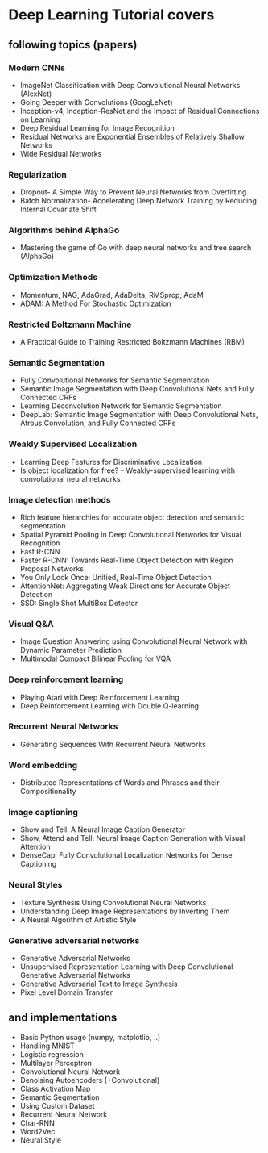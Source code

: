 # Deep Learning Tutorial covers 
## following topics (papers)

### Modern CNNs
- ImageNet Classification with Deep Convolutional Neural Networks (AlexNet)
- Going Deeper with Convolutions (GoogLeNet)
- Inception-v4, Inception-ResNet and the Impact of Residual Connections on Learning
- Deep Residual Learning for Image Recognition
- Residual Networks are Exponential Ensembles of Relatively Shallow Networks
- Wide Residual Networks

### Regularization
- Dropout- A Simple Way to Prevent Neural Networks from Overfitting
- Batch Normalization- Accelerating Deep Network Training by Reducing Internal Covariate Shift

### Algorithms behind AlphaGo
- Mastering the game of Go with deep neural networks and tree search (AlphaGo)

### Optimization Methods
- Momentum, NAG, AdaGrad, AdaDelta, RMSprop, AdaM
- ADAM: A Method For Stochastic Optimization

### Restricted Boltzmann Machine
- A Practical Guide to Training Restricted Boltzmann Machines (RBM)

### Semantic Segmentation
- Fully Convolutional Networks for Semantic Segmentation
- Semantic Image Segmentation with Deep Convolutional Nets and Fully Connected CRFs
- Learning Deconvolution Network for Semantic Segmentation
- DeepLab: Semantic Image Segmentation with Deep Convolutional Nets, Atrous Convolution, and Fully Connected CRFs

### Weakly Supervised Localization
- Learning Deep Features for Discriminative Localization 
- Is object localization for free? – Weakly-supervised learning with convolutional neural networks

### Image detection methods
- Rich feature hierarchies for accurate object detection and semantic segmentation
- Spatial Pyramid Pooling in Deep Convolutional Networks for Visual Recognition
- Fast R-CNN
- Faster R-CNN: Towards Real-Time Object Detection with Region Proposal Networks
- You Only Look Once: Unified, Real-Time Object Detection
- AttentionNet: Aggregating Weak Directions for Accurate Object Detection
- SSD: Single Shot MultiBox Detector

### Visual Q&A
- Image Question Answering using Convolutional Neural Network with Dynamic Parameter Prediction
- Multimodal Compact Bilinear Pooling for VQA

### Deep reinforcement learning
- Playing Atari with Deep Reinforcement Learning
- Deep Reinforcement Learning with Double Q-learning

### Recurrent Neural Networks
- Generating Sequences With Recurrent Neural Networks
 
### Word embedding
- Distributed Representations of Words and Phrases and their Compositionality
 
### Image captioning
- Show and Tell: A Neural Image Caption Generator
- Show, Attend and Tell: Neural Image Caption Generation with Visual Attention
- DenseCap: Fully Convolutional Localization Networks for Dense Captioning

### Neural Styles
- Texture Synthesis Using Convolutional Neural Networks
- Understanding Deep Image Representations by Inverting Them
- A Neural Algorithm of Artistic Style 

### Generative adversarial networks
- Generative Adversarial Networks
- Unsupervised Representation Learning with Deep Convolutional Generative Adversarial Networks
- Generative Adversarial Text to Image Synthesis
- Pixel Level Domain Transfer

## and implementations
- Basic Python usage (numpy, matplotlib, ..)
- Handling MNIST
- Logistic regression
- Multilayer Perceptron
- Convolutional Neural Network 
- Denoising Autoencoders (+Convolutional)
- Class Activation Map
- Semantic Segmentation 
- Using Custom Dataset
- Recurrent Neural Network
- Char-RNN
- Word2Vec
- Neural Style

